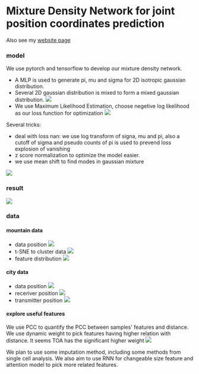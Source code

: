 # Mixture Density Network for joint position coordinates prediction

Also see my [website page](https://www.cmwonderland.com/blog/2018/10/10/94-signal-project/)

### model
We use pytorch and tensorflow to develop our mixture density network. 
- A MLP is used to generate pi, mu and sigma for 2D isotropic gaussian distribution.
- Several 2D gaussian distribution is mixed to form a mixed gaussian distribution.
![](https://github.com/james20141606/Signal/blob/master/plot/gaussian_mixture.png)
- We use Maximum Likelihood Estimation, choose negetive log likelihood as our loss function for optimization
![](https://github.com/james20141606/Signal/blob/master/plot/%E5%B1%8F%E5%B9%95%E5%BF%AB%E7%85%A7%202018-10-05%20%E4%B8%8B%E5%8D%8810.04.29.png)


Several tricks:
- deal with loss nan: we use log transform of signa, mu and pi, also a cutoff of sigma and pseudo counts of pi is used to prevend loss explosion of vanishing
- z score normalization to optimize the model easier.
- we use mean shift to find modes in gaussian mixture

![](https://github.com/james20141606/Signal/blob/master/plot/mode_finding.png)
### result
![](https://github.com/james20141606/Signal/blob/master/plot/prediction_gt.png)
### data
#### mountain data
- data position
![](https://github.com/james20141606/Signal/blob/master/plot/split_data.png)
- t-SNE to cluster data
![](https://github.com/james20141606/Signal/blob/master/plot/t-SNE.png)
- feature distribution
![](https://github.com/james20141606/Signal/blob/master/plot/3D_surface_of_feature_00.png)
####  city data
- data position
![](https://github.com/james20141606/Signal/blob/master/plot/citydata.png)
- receriver position
![](https://github.com/james20141606/Signal/blob/master/plot/city_rx.png)
- transmitter position
![](https://github.com/james20141606/Signal/blob/master/plot/city_tx.png)

#### explore useful features
We use PCC to quantify the PCC between samples' features and distance. We use dynamic weight to pick features having higher relation with distance. It seems TOA has the significant higher weight
![](https://github.com/james20141606/Signal/blob/master/plot/weight_change_10.gif)

We plan to use some imputation method, including some methods from single cell analysis. We also aim to use RNN for changeable size feature and attention model to pick more related features.

